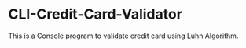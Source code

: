 # CLI-Credit-Card-Validator
This is a Console program to validate credit card using Luhn Algorithm.

